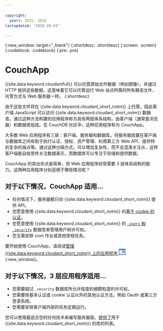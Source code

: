```yaml
---

copyright:
  years: 2015, 2018
lastupdated: "2018-10-24"

---
```


{:new_window: target="_blank"}
{:shortdesc: .shortdesc}
{:screen: .screen}
{:codeblock: .codeblock}
{:pre: .pre}

<!-- Acrolinx: 2018-05-07 -->

# CouchApp

{{site.data.keyword.cloudantfull}} 可以托管原始文件数据（例如图像），并通过 HTTP 提供这些数据，这意味着它可以托管运行 Web 站点所需的所有静态文件，托管方式与 Web 服务器一样。
{:shortdesc}

由于这些文件将在 {{site.data.keyword.cloudant_short_notm}} 上托管，因此客户端 JavaScript 可以访问 {{site.data.keyword.cloudant_short_notm}} 数据库。通过这种方法构建的应用程序称为具有两层体系结构，由客户端（通常是浏览器）和数据库组成。在 CouchDB 社区中，这种应用程序称为 CouchApp。

大多数 Web 应用程序有三层：客户端、服务器和数据库。将服务器放置在客户端与数据库之间有助于执行认证、授权、资产管理、利用第三方 Web API、提供特别复杂的端点等。通过这种分隔方式，可以增加复杂性，而不会混淆关注点，这样客户端能自始至终关注数据表示，而数据库可以专注于存储和提供数据。

CouchApp 的突出优点是简单，但 Web 应用程序经常需要 3 层体系结构的能力。这两种应用程序分别适用于哪些情况呢？

## 对于以下情况，CouchApp 适用...

-   任何情况下，服务器都只向 {{site.data.keyword.cloudant_short_notm}} 提供 API。
-   您愿意使用 {{site.data.keyword.cloudant_short_notm}} 的[基于 cookie 的认证](../api/authentication.html)。
-   您愿意使用 {{site.data.keyword.cloudant_short_notm}} 的 [`_users` 和 `_security`](../api/authorization.html) 数据库来管理用户和许可权。
-   您无需安排 cron 作业或其他常规任务。

要开始使用 CouchApp，请阅读[管理 {{site.data.keyword.cloudant_short_notm}} 上的应用程序 ![外部链接图标](../images/launch-glyph.svg "外部链接图标")](https://cloudant.com/blog/app-management/){:new_window}。

## 对于以下情况，3 层应用程序适用...

-   您需要超过 `_security` 数据库所允许程度的细颗粒度的许可权。
-   您需要除基本认证或 cookie 认证以外的其他认证方法，例如 Oauth 或第三方登录系统。
-   您需要安排客户端外部的任务定期运行。

您可以使用最适合您的任何技术来编写服务器层。[提供了](../libraries/index.html)用于 {{site.data.keyword.cloudant_short_notm}} 的库的列表。
